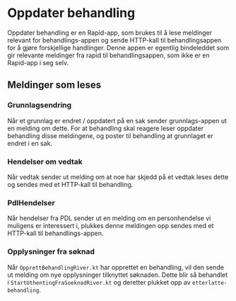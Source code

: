 # Oppdater behandling

Oppdater behandling er en Rapid-app, som brukes til å lese meldinger relevant for behandlings-appen og sende HTTP-kall 
til behandlingsappen for å gjøre forskjellige handlinger. Denne appen er egentlig bindeleddet som gir relevante
meldinger fra rapid til behandlingsappen, som ikke er en Rapid-app i seg selv.

## Meldinger som leses
### Grunnlagsendring
Når et grunnlag er endret / oppdatert på en sak sender grunnlags-appen ut en melding om dette. For at behandling skal
reagere leser oppdater behandling disse meldingene, og poster til behandling at grunnlaget er endret 
i en sak.

### Hendelser om vedtak
Når vedtak sender ut melding om at noe har skjedd på et vedtak leses dette og sendes med et HTTP-kall til behandling.

### PdlHendelser
Når hendelser fra PDL sender ut en melding om en personhendelse vi muligens er interessert i, plukkes denne meldingen 
opp sendes med et HTTP-kall til behandlings-appen.

### Opplysninger fra søknad
Når `OpprettBehandlingRiver.kt` har opprettet en behandling, vil den sende ut melding om nye opplysninger tilknyttet 
søknaden. Dette blir så behandlet i `StartUthentingFraSoeknadRiver.kt` og deretter plukket opp av `etterlatte-behandling`. 
